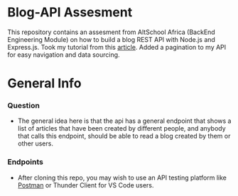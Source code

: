 # Blog-API Assesment
This repository contains an assesment from AltSchool Africa (BackEnd Engineering Module) on how to build a blog REST API with Node.js and Express.js. Took my tutorial from this [article](https://chinwendu.medium.com/how-to-build-a-restful-blog-api-with-nodejs-express-and-mongodb-24a889dec33). Added a pagination to my API for easy navigation and data sourcing.

# General Info

### Question
* The general idea here is that the api has a general endpoint that shows a list of articles that have been created by different people, and anybody that calls this endpoint, should be able to read a blog created by them or other users.

### Endpoints
* After cloning this repo, you may wish to use an API testing platform like [Postman](https://www.postman.com/) or Thunder Client for VS Code users.






